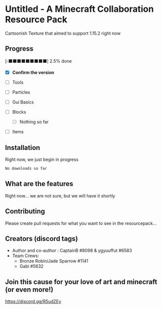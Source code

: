 # Untitled - A Minecraft Collaboration Resource Pack

Cartoonish Texture that aimed to support 1.15.2 right now

## Progress

[:white_small_square::black_large_square::black_large_square::black_large_square::black_large_square::black_large_square::black_large_square::black_large_square::black_large_square::black_large_square:] 2.5% done

- [x] **Confirm the version**

- [ ] Tools

- [ ] Particles

- [ ] Gui Basics

- [ ] Blocks
  - [ ] Nothing so far

- [ ] Items

## Installation

Right now, we just begin in progress

```bash
No downloads so far
```

## What are the features

Right now... we are not sure, but we will have it shortly

## Contributing
Please create pull requests for what you want to see in the resourcepack...

## Creators (discord tags)
- Author and co-author : CaptainB #8098 & ygyuuffut #6583
- Team Crews: 
  - Bronze Robin/Jade Sparrow #1141
  - Gabi #5632
## Join this cause for your love of art and minecraft (or even more!)

https://discord.gg/R5udZEy
